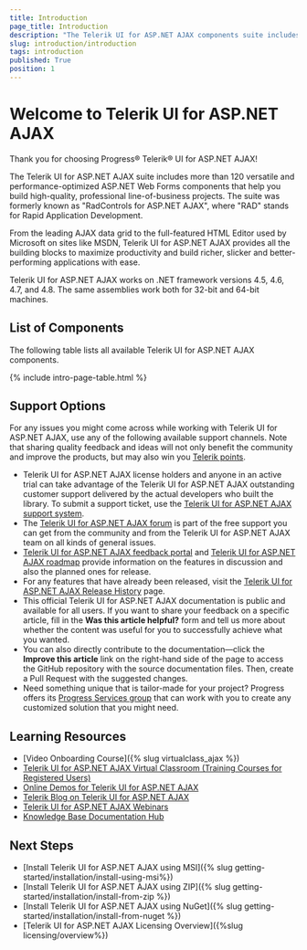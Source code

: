 ```yaml
---
title: Introduction
page_title: Introduction
description: "The Telerik UI for ASP.NET AJAX components suite includes more than 120 versatile and optimized ASP.NET Web Forms components that help you build high-quality apps."
slug: introduction/introduction
tags: introduction
published: True
position: 1
---
```


# Welcome to Telerik UI for ASP.NET AJAX

Thank you for choosing Progress® Telerik® UI for ASP.NET AJAX!   

The Telerik UI for ASP.NET AJAX suite includes more than 120 versatile and performance-optimized ASP.NET Web Forms components that help you build high-quality, professional line-of-business projects. The suite was formerly known as "RadControls for ASP.NET AJAX", where "RAD" stands for Rapid Application Development.

From the leading AJAX data grid to the full-featured HTML Editor used by Microsoft on sites like MSDN, Telerik UI for ASP.NET AJAX provides all the building blocks to maximize productivity and build richer, slicker and better-performing applications with ease.

Telerik UI for ASP.NET AJAX works on .NET framework versions 4.5, 4.6, 4.7, and 4.8. The same assemblies work both for 32-bit and 64-bit machines.

## List of Components

The following table lists all available Telerik UI for ASP.NET AJAX components.

{% include intro-page-table.html %}
<!--
* [AIPrompt]({%slug aiprompt/overview%})

* [AjaxLoadingPanel]({%slug ajaxloadingpanel/overview%})

* [AjaxManager]({%slug ajaxmanager/overview%})

* [AjaxPanel]({%slug ajaxpanel/overview%})

* [Async Upload]({%slug asyncupload/overview%})

* [AutoCompleteBox]({%slug autocompletebox/overview%})

* [Barcode]({%slug barcode/overview%})

* [Button]({%slug button/telerik's-asp.net-button-overview%})

* [BinaryImage]({%slug binaryimage/overview%})

* [Calendar]({%slug calendar/overview%})

* [Captcha]({%slug captcha/overview%})

* [Chart (HTML5)]({%slug htmlchart/overview%})

* [Chat]({%slug chat/overview%})

* [CheckBox]({%slug checkbox/overview%})

* [CheckBoxList]({%slug checkboxlist/overview%})

* [Chip]({%slug chip/overview%})

* [ChipList]({%slug chiplist/overview%})

* [ClientDataSource]({%slug clientdatasource/overview%})

* [Client Export Manager]({%slug clientexportmanager/overview%})

* [Cloud Upload]({%slug cloudupload/overview%})

* [Color Picker]({%slug colorpicker/overview%})

* [ComboBox]({%slug combobox/overview%})

* [Compression]({%slug controls/radcompression%})

* [Data Form]({%slug dataform/overview%})

* [Data Pager]({%slug datapager/overview%})

* [Date Input]({%slug raddateinput/overview%})

* [Date Picker]({%slug datepicker/overview%})

* [DateTime Picker]({%slug datetimepicker/overview%})

* [Diagram]({%slug diagram/overview%})

* [Dock]({%slug dock/overview%})

* [DropDownList]({%slug dropdownlist/overview%})

* [DropDownTree]({%slug dropdowntree/overview%})

* [Editor]({%slug editor/overview%})

* [File Explorer]({%slug fileexplorer/overview%})

* [Filter]({%slug filter/overview%})

* [Form Decorator]({%slug formdecorator/overview%})

* [Gantt]({%slug gantt/overview%})

* [Gauge]({%slug gauge/overview%})

* [Grid]({%slug grid/overview%})

* [Image Editor]({%slug imageeditor/overview%})

* [Image Gallery]({%slug imagegallery/overview%})

* [ImageButton]({%slug imagebutton/overview%})

* [Input Manager]({%slug radinputmanager/overview%})

* [Label]({%slug label/overview%})

* [LightBox]({%slug lightbox/overview%})

* [LinkButton]({%slug linkbutton/overview%})

* [ListBox]({%slug listbox/overview%})

* [ListView]({%slug listview/overview%})

* [Map]({%slug map/overview%})

* [Masked Textbox]({%slug radmaskedtextbox/overview%})

* [Media Player]({%slug mediaplayer/overview%})

* [Menu]({%slug menu/overview%})

* [MonthYear Picker]({%slug monthyearpicker/overview%})

* [Navigation]({%slug navigation/overview%})

* [Notification]({%slug notification/overview%})

* [Numeric Textbox]({%slug numerictextbox/overview%})

* [OData DataSource]({%slug odatadatasource/overview%})

* [Org Chart]({%slug orgchart/overview/overview%})

* [Page Layout]({%slug pagelayout/overview%})

* [PanelBar]({%slug panelbar/overview%})

* [Persistence Framework]({%slug persistenceframework/overview%})

* [Pivot Grid]({%slug pivotgrid/overview%})

* [Progress Area]({%slug progressarea/overview%})

* [Progress Bar]({%slug progressbar/overview%})

* [PushButton]({%slug pushbutton/overview%})

* [RadioButtonList]({%slug radiobuttonlist/overview%})

* [Rating]({%slug rating/overview%})

* [RibbonBar]({%slug ribbonbar/overview%})

* [Rotator]({%slug rotator/overview%})

* [Scheduler]({%slug scheduler/overview%})

* [Script Manager]({%slug scriptmanager/overview%})

* [SearchBox]({%slug searchbox/overview%})

* [SiteMap]({%slug sitemap/overview%})

* [Skin Manager]({%slug skinmanager/overview%})

* [Slider]({%slug slider/overview%})

* [Social Share]({%slug socialshare/overview%})

* [Spell]({%slug spell/overview%})

* [Splitter]({%slug splitter/overview%})

* [Spreadsheet]({%slug spreadsheet/overview%})

* [StyleSheet Manager]({%slug stylesheetmanager/overview%})

* [Tab Strip]({%slug tabstrip/overview%})

* [Tag Cloud]({%slug tagcloud/overview%})

* [Textbox]({%slug radtextbox/overview%})

* [TileList]({%slug tilelist/overview%})

* [ToggleButton]({%slug togglebutton/overview%})

* [ToolBar]({%slug toolbar/overview%})

* [ToolTip]({%slug tooltip/overview%})

* [TreeList]({%slug treelist/overview%})

* [TreeMap]({%slug treemap/overview%})

* [TreeView]({%slug treeview/overview%})

* [Window]({%slug window/overview%})

* [Wizard]({%slug wizard/overview%})

* [XmlHttpPanel]({%slug xmlhttppanel/overview%}) -->

<IntroTable>
   <IntroTableColumn>
      <IntroTableSection title="Data Management">
         <IntroTableAnchor title="ClientDataSource" href="slug:clientdatasource/overview"></IntroTableAnchor>
         <IntroTableAnchor title="Data Form" href="slug:dataform/overview"></IntroTableAnchor>
         <IntroTableAnchor title="Data Pager" href="slug:datapager/overview"></IntroTableAnchor>
         <IntroTableAnchor title="Filter" href="slug:filter/overview"></IntroTableAnchor>
         <IntroTableAnchor title="Grid" href="slug:grid/overview"></IntroTableAnchor>
         <IntroTableAnchor title="ListBox" href="slug:listbox/overview"></IntroTableAnchor>
         <IntroTableAnchor title="ListView" href="slug:listview/overview"></IntroTableAnchor>
         <IntroTableAnchor title="OData DataSource" href="slug:odatadatasource/overview"></IntroTableAnchor>
         <IntroTableAnchor title="PivotGrid" href="slug:pivotgrid/overview"></IntroTableAnchor>
         <IntroTableAnchor title="Spreadsheet" href="slug:spreadsheet/overview"></IntroTableAnchor>
         <IntroTableAnchor title="TreeList" href="slug:treelist/overview"></IntroTableAnchor>
      </IntroTableSection>
      <IntroTableSection title="Scheduling">
         <IntroTableAnchor title="Calendar" href="slug:calendar/overview"></IntroTableAnchor>
         <IntroTableAnchor title="DatePicker" href="slug:datepicker/overview"></IntroTableAnchor>
         <IntroTableAnchor title="DateRangePicker" href="slug:daterangepicker/overview"></IntroTableAnchor>
         <IntroTableAnchor title="DateTimePicker" href="slug:datetimepicker/overview"></IntroTableAnchor>
         <IntroTableAnchor title="Gantt" href="slug:gantt/overview"></IntroTableAnchor>
         <IntroTableAnchor title="MonthYearPicker" href="slug:monthyearpicker/overview"></IntroTableAnchor>
         <IntroTableAnchor title="Scheduler" href="slug:scheduler/overview"></IntroTableAnchor>
         <IntroTableAnchor title="TimePicker" href="slug:timepicker/overview"></IntroTableAnchor>
      </IntroTableSection>
      <IntroTableSection title="Interactivity & UX">
         <IntroTableAnchor title="DragDropManager" href="slug:dragdropmanager/overview"></IntroTableAnchor>
         <IntroTableAnchor title="Progress Area" href="slug:progressarea/overview"></IntroTableAnchor>
         <IntroTableAnchor title="ProgressBar" href="slug:progressbar/overview"></IntroTableAnchor>
         <IntroTableAnchor title="Persistence Framework" href="slug:persistenceframework/overview"></IntroTableAnchor>
      </IntroTableSection>
      <IntroTableSection title="Theming">
         <IntroTableAnchor title="Form Decorator" href="slug:formdecorator/overview"></IntroTableAnchor>
         <IntroTableAnchor title="Skin Manager" href="slug:skinmanager/overview"></IntroTableAnchor>
         <IntroTableAnchor title="StyleSheet Manager" href="slug:stylesheetmanager/overview"></IntroTableAnchor>
      </IntroTableSection>
      <IntroTableSection title="AJAX">
         <IntroTableAnchor title="AjaxLoadingPanel" href="slug:ajaxloadingpanel/overview"></IntroTableAnchor>
         <IntroTableAnchor title="AjaxManager" href="slug:ajaxmanager/overview"></IntroTableAnchor>
         <IntroTableAnchor title="AjaxPanel" href="slug:ajaxpanel/overview"></IntroTableAnchor>
         <IntroTableAnchor title="XmlHttpPanel" href="slug:xmlhttppanel/overview"></IntroTableAnchor>
      </IntroTableSection>
   </IntroTableColumn>
   <IntroTableColumn>
      <IntroTableSection title="Conversational UI">
         <IntroTableAnchor title="Chat" href="slug:chat/overview"></IntroTableAnchor>
         <IntroTableAnchor title="AIPrompt" href="slug:aiprompt/overview"></IntroTableAnchor>
      </IntroTableSection>
      <IntroTableSection title="PDF">
         <IntroTableAnchor title="Client Export Manager" href="slug:clientexportmanager/overview"></IntroTableAnchor>
         <IntroTableAnchor title="PdfViewer" href="slug:pdfviewer/overview"></IntroTableAnchor>
      </IntroTableSection>
      <IntroTableSection title="Layout">
         <IntroTableAnchor title="Card" href="slug:card/overview"></IntroTableAnchor>
         <IntroTableAnchor title="Dock" href="slug:dock/overview"></IntroTableAnchor>
         <IntroTableAnchor title="Notification" href="slug:notification/overview"></IntroTableAnchor>
         <IntroTableAnchor title="Page Layout" href="slug:pagelayout/overview"></IntroTableAnchor>
         <IntroTableAnchor title="Splitter" href="slug:splitter/overview"></IntroTableAnchor>
         <IntroTableAnchor title="ToolTip" href="slug:tooltip/overview"></IntroTableAnchor>
         <IntroTableAnchor title="TileList" href="slug:tilelist/overview"></IntroTableAnchor>
         <IntroTableAnchor title="Window" href="slug:window/overview"></IntroTableAnchor>
         <IntroTableAnchor title="Wizard" href="slug:wizard/overview"></IntroTableAnchor>
      </IntroTableSection>
      <IntroTableSection title="Editors">
         <IntroTableAnchor title="AutoCompleteBox" href="slug:autocompletebox/overview"></IntroTableAnchor>
         <IntroTableAnchor title="Color Picker" href="slug:colorpicker/overview"></IntroTableAnchor>
         <IntroTableAnchor title="ComboBox" href="slug:combobox/overview"></IntroTableAnchor>
         <IntroTableAnchor title="DateInput" href="slug:raddateinput/overview"></IntroTableAnchor>
         <IntroTableAnchor title="DropDownList" href="slug:dropdownlist/overview"></IntroTableAnchor>
         <IntroTableAnchor title="DropDownTree" href="slug:dropdowntree/overview"></IntroTableAnchor>
         <IntroTableAnchor title="Editor" href="slug:editor/overview"></IntroTableAnchor>
         <IntroTableAnchor title="Signature" href="slug:signature/overview"></IntroTableAnchor>
         <IntroTableAnchor title="Image Editor" href="slug:imageeditor/overview"></IntroTableAnchor>
         <IntroTableAnchor title="InputManager" href="slug:radinputmanager/overview"></IntroTableAnchor>
         <IntroTableAnchor title="Label" href="slug:label/overview"></IntroTableAnchor>
         <IntroTableAnchor title="MaskedTextBox" href="slug:radmaskedtextbox/overview"></IntroTableAnchor>
         <IntroTableAnchor title="MultiColumnComboBox" href="slug:multicolumncombobox/overview"></IntroTableAnchor>
         <IntroTableAnchor title="MultiSelect" href="slug:multiselect/overview"></IntroTableAnchor>
         <IntroTableAnchor title="NumericTextBox" href="slug:numerictextbox/overview"></IntroTableAnchor>
         <IntroTableAnchor title="Slider" href="slug:slider/overview"></IntroTableAnchor>
         <IntroTableAnchor title="TextBox" href="slug:radtextbox/overview"></IntroTableAnchor>
      </IntroTableSection>
   </IntroTableColumn>
   <IntroTableColumn>
      <IntroTableSection title="Diagrams & Maps">
         <IntroTableAnchor title="Diagram" href="slug:diagram/overview"></IntroTableAnchor>
         <IntroTableAnchor title="Org Chart" href="slug:orgchart/overview/overview"></IntroTableAnchor>
         <IntroTableAnchor title="Map" href="slug:map/overview"></IntroTableAnchor>
         <IntroTableAnchor title="TreeMap" href="slug:treemap/overview"></IntroTableAnchor>
      </IntroTableSection>
      <IntroTableSection title="Data Visualization">
         <IntroTableAnchor title="Barcode" href="slug:barcode/overview"></IntroTableAnchor>
         <IntroTableAnchor title="Binary Image" href="slug:binaryimage/overview"></IntroTableAnchor>
         <IntroTableAnchor title="Chart (HTML5)" href="slug:htmlchart/overview"></IntroTableAnchor>
         <IntroTableAnchor title="Gauge" href="slug:gauge/overview"></IntroTableAnchor>
         <IntroTableAnchor title="Rotator" href="slug:rotator/overview"></IntroTableAnchor>
         <IntroTableAnchor title="Ticker" href="slug:rotator/data-binding/binding-radticker"></IntroTableAnchor>
      </IntroTableSection>
      <IntroTableSection title="Navigation">
         <IntroTableAnchor title="Button" href="slug:button/teleriks-asp.net-button-overview"></IntroTableAnchor>
         <IntroTableAnchor title="Breadcrumb" href="slug:breadcrumb/overview"></IntroTableAnchor>
         <IntroTableAnchor title="CheckBox" href="slug:checkbox/overview"></IntroTableAnchor>
         <IntroTableAnchor title="CheckBoxList" href="slug:checkboxlist/overview"></IntroTableAnchor>
         <IntroTableAnchor title="Chip" href="slug:chip/overview"></IntroTableAnchor>
         <IntroTableAnchor title="ChipList" href="slug:chiplist/overview"></IntroTableAnchor>
         <IntroTableAnchor title="Drawer" href="slug:drawer/overview"></IntroTableAnchor>
         <IntroTableAnchor title="FloatingActionButton" href="slug:floatingactionbutton/overview"></IntroTableAnchor>
         <IntroTableAnchor title="ImageButton" href="slug:imagebutton/overview"></IntroTableAnchor>
         <IntroTableAnchor title="LinkButton" href="slug:linkbutton/overview"></IntroTableAnchor>
         <IntroTableAnchor title="Menu" href="slug:menu/overview"></IntroTableAnchor>
         <IntroTableAnchor title="Navigation" href="slug:navigation/overview"></IntroTableAnchor>
         <IntroTableAnchor title="PanelBar" href="slug:panelbar/overview"></IntroTableAnchor>
         <IntroTableAnchor title="PushButton" href="slug:pushbutton/overview"></IntroTableAnchor>
         <IntroTableAnchor title="RadioButtonList" href="slug:radiobuttonlist/overview"></IntroTableAnchor>
         <IntroTableAnchor title="RibbonBar" href="slug:ribbonbar/overview"></IntroTableAnchor>
         <IntroTableAnchor title="SearchBox" href="slug:searchbox/overview"></IntroTableAnchor>
         <IntroTableAnchor title="SiteMap" href="slug:sitemap/overview"></IntroTableAnchor>
         <IntroTableAnchor title="SplitButton" href="slug:splitbutton/overview"></IntroTableAnchor>
         <IntroTableAnchor title="Stepper" href="slug:stepper/overview"></IntroTableAnchor>
         <IntroTableAnchor title="Switch" href="slug:switch/overview"></IntroTableAnchor>
         <IntroTableAnchor title="Tab Strip" href="slug:tabstrip/overview"></IntroTableAnchor>
         <IntroTableAnchor title="Timeline" href="slug:timeline/overview"></IntroTableAnchor>
         <IntroTableAnchor title="ToggleButton" href="slug:togglebutton/overview"></IntroTableAnchor>
         <IntroTableAnchor title="ToolBar" href="slug:toolbar/overview"></IntroTableAnchor>
         <IntroTableAnchor title="TreeView" href="slug:treeview/overview"></IntroTableAnchor>
      </IntroTableSection>
   </IntroTableColumn>
   <IntroTableColumn>
      <IntroTableSection title="File Upload & Management">
         <IntroTableAnchor title="File Explorer" href="slug:fileexplorer/overview"></IntroTableAnchor>
         <IntroTableAnchor title="Upload (Async)" href="slug:asyncupload/overview"></IntroTableAnchor>
         <IntroTableAnchor title="Upload (Cloud)" href="slug:cloudupload/overview"></IntroTableAnchor>
      </IntroTableSection>
      <IntroTableSection title="Document Processing">
         <IntroTableAnchor title="Document Processing" href="slug:integration-with-other-telerik-products/document-processing"></IntroTableAnchor>
      </IntroTableSection>
      <IntroTableSection title="Media">
         <IntroTableAnchor title="Image Gallery" href="slug:imagegallery/overview"></IntroTableAnchor>
         <IntroTableAnchor title="LightBox" href="slug:lightbox/overview"></IntroTableAnchor>
         <IntroTableAnchor title="Media Player" href="slug:mediaplayer/overview"></IntroTableAnchor>
      </IntroTableSection>
      <IntroTableSection title="Social">
         <IntroTableAnchor title="Captcha" href="slug:captcha/overview"></IntroTableAnchor>
         <IntroTableAnchor title="Rating" href="slug:rating/overview"></IntroTableAnchor>
         <IntroTableAnchor title="SocialShare" href="slug:socialshare/overview"></IntroTableAnchor>
         <IntroTableAnchor title="TagCloud" href="slug:tagcloud/overview"></IntroTableAnchor>
      </IntroTableSection>
      <IntroTableSection title="Spell Checking">
         <IntroTableAnchor title="Spell" href="slug:spell/overview"></IntroTableAnchor>
      </IntroTableSection>
      <IntroTableSection title="Common">
         <IntroTableAnchor title="Compression" href="slug:controls/radcompression"></IntroTableAnchor>
         <IntroTableAnchor title="Script Manager" href="slug:scriptmanager/overview"></IntroTableAnchor>
      </IntroTableSection>
   </IntroTableColumn>
</IntroTable>

## Support Options

For any issues you might come across while working with Telerik UI for ASP.NET AJAX, use any of the following available support channels. Note that sharing quality feedback and ideas will not only benefit the community and improve the products, but may also win you [Telerik points](https://www.telerik.com/community/telerik-points).

* Telerik UI for ASP.NET AJAX license holders and anyone in an active trial can take advantage of the Telerik UI for ASP.NET AJAX outstanding customer support delivered by the actual developers who built the library. To submit a support ticket, use the [Telerik UI for ASP.NET AJAX support system](https://www.telerik.com/account/support-tickets).
* The [Telerik UI for ASP.NET AJAX forum](https://www.telerik.com/forums/aspnet-ajax) is part of the free support you can get from the community and from the Telerik UI for ASP.NET AJAX team on all kinds of general issues.
* [Telerik UI for ASP.NET AJAX feedback portal](https://feedback.telerik.com/aspnet-ajax) and [Telerik UI for ASP.NET AJAX roadmap](https://www.telerik.com/support/whats-new/aspnet-ajax/roadmap) provide information on the features in discussion and also the planned ones for release.
* For any features that have already been released, visit the [Telerik UI for ASP.NET AJAX Release History](https://www.telerik.com/support/whats-new/aspnet-ajax/release-history) page.
* This official Telerik UI for ASP.NET AJAX documentation is public and available for all users. If you want to share your feedback on a specific article, fill in the **Was this article helpful?** form and tell us more about whether the content was useful for you to successfully achieve what you wanted.
* You can also directly contribute to the documentation&mdash;click the **Improve this article** link on the right-hand side of the page to access the GitHub repository with the source documentation files. Then, create a Pull Request with the suggested changes.
* Need something unique that is tailor-made for your project? Progress offers its [Progress Services group](https://www.progress.com/services) that can work with you to create any customized solution that you might need.

## Learning Resources

* [Video Onboarding Course]({% slug virtualclass_ajax %})
* [Telerik UI for ASP.NET AJAX Virtual Classroom (Training Courses for Registered Users)](https://learn.telerik.com/learn/course/external/view/elearning/5/telerik-ui-for-aspnet-ajax)
* [Online Demos for Telerik UI for ASP.NET AJAX ](https://demos.telerik.com/aspnet-ajax)
* [Telerik Blog on Telerik UI for ASP.NET AJAX](https://www.telerik.com/blogs/tag/asp-net-ajax)
* [Telerik UI for ASP.NET AJAX Webinars](https://www.telerik.com/webinars/aspnet-ajax)
* [Knowledge Base Documentation Hub](https://docs.telerik.com/devtools/aspnet-ajax/knowledge-base)

## Next Steps

* [Install Telerik UI for ASP.NET AJAX using MSI]({% slug getting-started/installation/install-using-msi%})
* [Install Telerik UI for ASP.NET AJAX using ZIP]({% slug getting-started/installation/install-from-zip %})
* [Install Telerik UI for ASP.NET AJAX using NuGet]({% slug getting-started/installation/install-from-nuget %})
* [Telerik UI for ASP.NET AJAX Licensing Overview]({%slug licensing/overview%})
